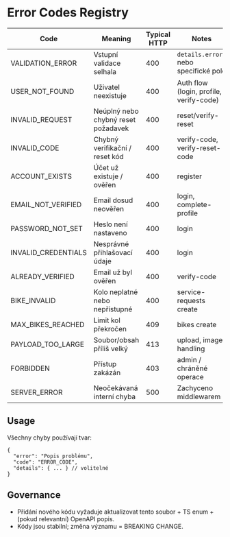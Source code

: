 # Error Codes Registry

| Code | Meaning | Typical HTTP | Notes |
|------|---------|--------------|-------|
| VALIDATION_ERROR | Vstupní validace selhala | 400 | `details.errors` nebo specifické pole |
| USER_NOT_FOUND | Uživatel neexistuje | 400 | Auth flow (login, profile, verify-code) |
| INVALID_REQUEST | Neúplný nebo chybný reset požadavek | 400 | reset/verify-reset |
| INVALID_CODE | Chybný verifikační / reset kód | 400 | verify-code, verify-reset-code |
| ACCOUNT_EXISTS | Účet už existuje / ověřen | 400 | register |
| EMAIL_NOT_VERIFIED | Email dosud neověřen | 400 | login, complete-profile |
| PASSWORD_NOT_SET | Heslo není nastaveno | 400 | login |
| INVALID_CREDENTIALS | Nesprávné přihlašovací údaje | 400 | login |
| ALREADY_VERIFIED | Email už byl ověřen | 400 | verify-code |
| BIKE_INVALID | Kolo neplatné nebo nepřístupné | 400 | service-requests create |
| MAX_BIKES_REACHED | Limit kol překročen | 409 | bikes create |
| PAYLOAD_TOO_LARGE | Soubor/obsah příliš velký | 413 | upload, image handling |
| FORBIDDEN | Přístup zakázán | 403 | admin / chráněné operace |
| SERVER_ERROR | Neočekávaná interní chyba | 500 | Zachyceno middlewarem |

## Usage
Všechny chyby používají tvar:
```
{
  "error": "Popis problému",
  "code": "ERROR_CODE",
  "details": { ... } // volitelné
}
```

## Governance
- Přidání nového kódu vyžaduje aktualizovat tento soubor + TS enum + (pokud relevantní) OpenAPI popis.
- Kódy jsou stabilní; změna významu = BREAKING CHANGE.
